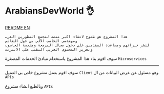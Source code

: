 # ArabiansDevWorld 👌
[README EN](translation/README_en.md)
```
هذا المشروع هو طموح لانشاء اكبر منصة لتجمع المطورين العرب
ومهندسي الحاسب الآلي من حول العالم
لنشر خبراتهم ومساعدة المقدمين علي دخول مجال البرمجة وهندسة الحاسوب
وتعزيز المحتوي العربي التقني علي الانترنت
```

سوف اقوم بناء هذا المشروع باستخدام مبادئ  الخدمات المصغرة `Microservices`

---
سوف اقوم بعمل مشروع خاص بي العميل `Client`  وهو مسئول عن عرض البيانات من ال `APIs`

وبالطبع انشاء مشروع `APIs`
